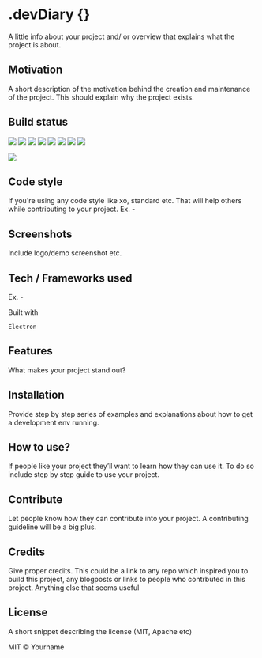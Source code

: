 # .devDiary {}

A little info about your project and/ or overview that explains what the project is about.

## Motivation

A short description of the motivation behind the creation and maintenance of the project. This should explain why the project exists.

## Build status

![](https://img.shields.io/github/languages/count/flowinho/my-blog) ![](https://img.shields.io/github/languages/top/flowinho/my-blog) ![](https://img.shields.io/github/languages/code-size/flowinho/my-blog) ![](https://img.shields.io/github/repo-size/flowinho/my-blog) ![](https://img.shields.io/github/contributors/flowinho/my-blog) ![](https://img.shields.io/github/last-commit/flowinho/my-blog) ![](https://img.shields.io/github/deployments/flowinho/my-blog/github-pages?label=github-pages) ![](https://img.shields.io/badge/dedicated--to-my--daughters-important)

![](https://github.com/flowinho/my-blog/actions/workflows/github-pages.yml/badge.svg)

## Code style

If you're using any code style like xo, standard etc. That will help others while contributing to your project. Ex. -

## Screenshots

Include logo/demo screenshot etc.

## Tech / Frameworks used

Ex. -

Built with

    Electron

## Features

What makes your project stand out?

## Installation

Provide step by step series of examples and explanations about how to get a development env running.

## How to use?

If people like your project they’ll want to learn how they can use it. To do so include step by step guide to use your project.

## Contribute

Let people know how they can contribute into your project. A contributing guideline will be a big plus.

## Credits

Give proper credits. This could be a link to any repo which inspired you to build this project, any blogposts or links to people who contrbuted in this project.
Anything else that seems useful

## License

A short snippet describing the license (MIT, Apache etc)

MIT © Yourname  